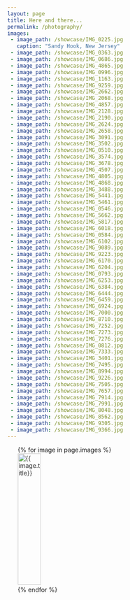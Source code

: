 ```yaml
---
layout: page
title: Here and there...
permalink: /photography/
images:
 - image_path: /showcase/IMG_0225.jpg
   caption: "Sandy Hook, New Jersey"
 - image_path: /showcase/IMG_0363.jpg
 - image_path: /showcase/IMG_0686.jpg
 - image_path: /showcase/IMG_4865.jpg
 - image_path: /showcase/IMG_0996.jpg
 - image_path: /showcase/IMG_1163.jpg
 - image_path: /showcase/IMG_9259.jpg
 - image_path: /showcase/IMG_2662.jpg
 - image_path: /showcase/IMG_2068.jpg
 - image_path: /showcase/IMG_4857.jpg
 - image_path: /showcase/IMG_2128.jpg
 - image_path: /showcase/IMG_2190.jpg
 - image_path: /showcase/IMG_2624.jpg
 - image_path: /showcase/IMG_2658.jpg
 - image_path: /showcase/IMG_3091.jpg
 - image_path: /showcase/IMG_3502.jpg
 - image_path: /showcase/IMG_0510.jpg
 - image_path: /showcase/IMG_3574.jpg
 - image_path: /showcase/IMG_3678.jpg
 - image_path: /showcase/IMG_4507.jpg
 - image_path: /showcase/IMG_4805.jpg
 - image_path: /showcase/IMG_4868.jpg
 - image_path: /showcase/IMG_3488.jpg
 - image_path: /showcase/IMG_5441.jpg
 - image_path: /showcase/IMG_5461.jpg
 - image_path: /showcase/IMG_0546.jpg
 - image_path: /showcase/IMG_5662.jpg
 - image_path: /showcase/IMG_5817.jpg
 - image_path: /showcase/IMG_6018.jpg
 - image_path: /showcase/IMG_0584.jpg
 - image_path: /showcase/IMG_6102.jpg
 - image_path: /showcase/IMG_9089.jpg
 - image_path: /showcase/IMG_9223.jpg
 - image_path: /showcase/IMG_6170.jpg
 - image_path: /showcase/IMG_6204.jpg
 - image_path: /showcase/IMG_0793.jpg
 - image_path: /showcase/IMG_6253.jpg
 - image_path: /showcase/IMG_6384.jpg
 - image_path: /showcase/IMG_6444.jpg
 - image_path: /showcase/IMG_6459.jpg
 - image_path: /showcase/IMG_6924.jpg
 - image_path: /showcase/IMG_7000.jpg
 - image_path: /showcase/IMG_8710.jpg
 - image_path: /showcase/IMG_7252.jpg
 - image_path: /showcase/IMG_7273.jpg
 - image_path: /showcase/IMG_7276.jpg
 - image_path: /showcase/IMG_0812.jpg
 - image_path: /showcase/IMG_7333.jpg
 - image_path: /showcase/IMG_3401.jpg
 - image_path: /showcase/IMG_7495.jpg
 - image_path: /showcase/IMG_8994.jpg
 - image_path: /showcase/IMG_9226.jpg
 - image_path: /showcase/IMG_7505.jpg
 - image_path: /showcase/IMG_7657.jpg
 - image_path: /showcase/IMG_7914.jpg
 - image_path: /showcase/IMG_7991.jpg
 - image_path: /showcase/IMG_8048.jpg
 - image_path: /showcase/IMG_8562.jpg
 - image_path: /showcase/IMG_9305.jpg
 - image_path: /showcase/IMG_9366.jpg
---
```

<head>
  <link href="https://fonts.googleapis.com/css?family=Alegreya+Sans" rel="stylesheet">
    <link type="text/css" rel="stylesheet" href="http://niranjaniprasad.github.io/lightGallery-master/dist/css/lightgallery.css" /> 
            <style type="text/css">
            .demo-gallery > ul {
              list-style-type: none;
              margin-left: 0;              
              margin-bottom: 0;
            }
            .demo-gallery > ul > li a {
              border-radius: 3px;
              display: block;
              overflow: hidden;
              position: relative;
              float: left;
            }
            .demo-gallery > ul > a > li img {
              -webkit-transition: -webkit-transform 0.15s ease 0s;
              -moz-transition: -moz-transform 0.15s ease 0s;
              -o-transition: -o-transform 0.15s ease 0s;
              transition: transform 0.15s ease 0s;
              -webkit-transform: scale3d(1, 1, 1);
              transform: scale3d(1, 1, 1);
              opacity: 0.9
            }
            .demo-gallery > ul > a:hover > li img {
              -webkit-transform: scale3d(1.05, 1.05, 1.05);
              transform: scale3d(1.05, 1.05, 1.05);
              opacity: 1.0
            }
        </style>
</head>


<body class="home">
      <!-- jQuery version must be >= 1.8.0; -->
    <script src="//ajax.googleapis.com/ajax/libs/jquery/1.11.0/jquery.min.js"></script>
    <!-- A jQuery plugin that adds cross-browser mouse wheel support. (Optional) -->
    <script src="https://cdnjs.cloudflare.com/ajax/libs/jquery-mousewheel/3.1.13/jquery.mousewheel.min.js"></script>
    <!-- lightgallery plugins -->
    <script src="https://cdnjs.cloudflare.com/ajax/libs/lightgallery/1.6.10/js/lightgallery-all.min.js"></script>
    <!--<script src="/lightGallery-Master/modules/lg-thumbnail.min.js"></script>
    <script src="/lightGallery-Master/modules/lg-fullscreen.min.js"></script>-->
<div class="demo-gallery">
  <ul id="lightgallery">
    {% for image in page.images %}
  <a href="{{ image.image_path }} " data-sub-html="{{ image.caption }}" >
     <li><img class="col one" style="width: 33.3%;height: 300px;overflow: hidden;" src="{{ image.image_path }}" alt="{{ image.title}}"/></li>
  </a>
    {% endfor %}
  </ul>
</div>

<script type="text/javascript">
    $(document).ready(function() {
        $("#lightgallery").lightGallery({
    mode: 'lg-fade',
    cssEasing : 'cubic-bezier(0.25, 0, 0.25, 1)'
});
    });
</script>
 </body>
